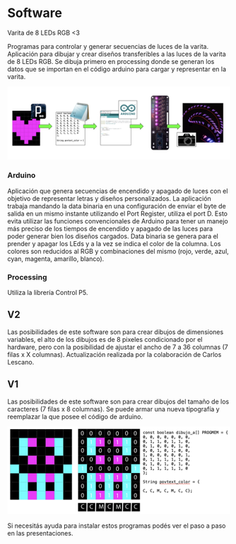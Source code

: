 # Software

Varita de 8 LEDs RGB <3

Programas para controlar y generar secuencias de luces de la varita.
Aplicación para dibujar y crear diseños transferibles a las luces de la varita de 8 LEDs RGB. Se dibuja primero en processing donde se generan los datos que se importan en el código arduino para cargar y representar en la varita.

![alt text](https://github.com/povrgb/Cosas/blob/main/img/pasos_dibus.png)

### Arduino

Aplicación que genera secuencias de encendido y apagado de luces con el objetivo de representar letras y diseños personalizados.
La aplicación trabaja mandando la data binaria en una configuración de enviar el byte de salida en un mismo instante utilizando el Port Register, utiliza el port D. Esto evita utilizar las funciones convencionales de Arduino para tener un manejo más preciso de los tiempos de encendido y apagado de las luces para poder generar bien los diseños cargados.
Data binaria se genera para el prender y apagar los LEds y a la vez se indica el color de la columna. Los colores son reducidos al RGB y combinaciones del mismo (rojo, verde, azul, cyan, magenta, amarillo, blanco).

### Processing

Utiliza la librería Control P5.

## V2
Las posibilidades de este software son para crear dibujos de dimensiones variables, el alto de los dibujos es de 8 pixeles condicionado por el hardware, pero con la posibilidad de ajustar el ancho de 7 a 36 columnas  (7 filas x X columnas).
Actualización realizada por la colaboración de Carlos Lescano.

## V1
Las posibilidades de este software son para crear dibujos del tamaño de los caracteres (7 filas x 8 columnas). Se puede armar una nueva tipografía y reemplazar la que posee el código de arduino.

![alt text](https://github.com/povrgb/Cosas/blob/main/img/pasos_data.png)

Si necesitás ayuda para instalar estos programas podés ver el paso a paso en las presentaciones.
